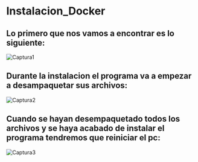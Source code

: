 # Instalacion_Docker

## Lo primero que nos vamos a encontrar es lo siguiente:

![Captura1](https://user-images.githubusercontent.com/91874635/165038372-5988ec0f-c4f5-41c7-a4f8-3cb1aa91ed18.png)


## Durante la instalacion el programa va a empezar a desampaquetar sus archivos:

![Captura2](https://user-images.githubusercontent.com/91874635/165038872-7b7e2da2-2fff-451d-918e-0200e6d63440.png)


## Cuando se hayan desempaquetado todos los archivos y se haya acabado de instalar el programa tendremos que reiniciar el pc:

![Captura3](https://user-images.githubusercontent.com/91874635/165039179-50fe748c-d5d2-46c5-9923-49877a96b5c1.png)

